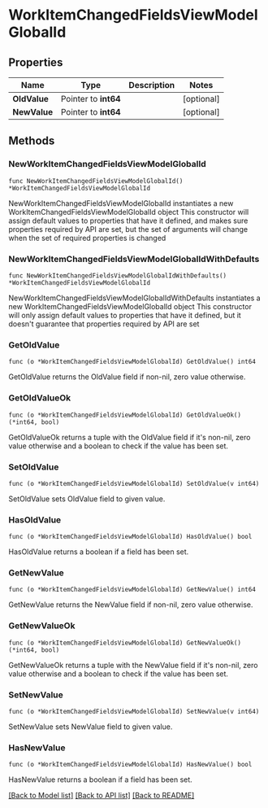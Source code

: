 # WorkItemChangedFieldsViewModelGlobalId

## Properties

Name | Type | Description | Notes
------------ | ------------- | ------------- | -------------
**OldValue** | Pointer to **int64** |  | [optional] 
**NewValue** | Pointer to **int64** |  | [optional] 

## Methods

### NewWorkItemChangedFieldsViewModelGlobalId

`func NewWorkItemChangedFieldsViewModelGlobalId() *WorkItemChangedFieldsViewModelGlobalId`

NewWorkItemChangedFieldsViewModelGlobalId instantiates a new WorkItemChangedFieldsViewModelGlobalId object
This constructor will assign default values to properties that have it defined,
and makes sure properties required by API are set, but the set of arguments
will change when the set of required properties is changed

### NewWorkItemChangedFieldsViewModelGlobalIdWithDefaults

`func NewWorkItemChangedFieldsViewModelGlobalIdWithDefaults() *WorkItemChangedFieldsViewModelGlobalId`

NewWorkItemChangedFieldsViewModelGlobalIdWithDefaults instantiates a new WorkItemChangedFieldsViewModelGlobalId object
This constructor will only assign default values to properties that have it defined,
but it doesn't guarantee that properties required by API are set

### GetOldValue

`func (o *WorkItemChangedFieldsViewModelGlobalId) GetOldValue() int64`

GetOldValue returns the OldValue field if non-nil, zero value otherwise.

### GetOldValueOk

`func (o *WorkItemChangedFieldsViewModelGlobalId) GetOldValueOk() (*int64, bool)`

GetOldValueOk returns a tuple with the OldValue field if it's non-nil, zero value otherwise
and a boolean to check if the value has been set.

### SetOldValue

`func (o *WorkItemChangedFieldsViewModelGlobalId) SetOldValue(v int64)`

SetOldValue sets OldValue field to given value.

### HasOldValue

`func (o *WorkItemChangedFieldsViewModelGlobalId) HasOldValue() bool`

HasOldValue returns a boolean if a field has been set.

### GetNewValue

`func (o *WorkItemChangedFieldsViewModelGlobalId) GetNewValue() int64`

GetNewValue returns the NewValue field if non-nil, zero value otherwise.

### GetNewValueOk

`func (o *WorkItemChangedFieldsViewModelGlobalId) GetNewValueOk() (*int64, bool)`

GetNewValueOk returns a tuple with the NewValue field if it's non-nil, zero value otherwise
and a boolean to check if the value has been set.

### SetNewValue

`func (o *WorkItemChangedFieldsViewModelGlobalId) SetNewValue(v int64)`

SetNewValue sets NewValue field to given value.

### HasNewValue

`func (o *WorkItemChangedFieldsViewModelGlobalId) HasNewValue() bool`

HasNewValue returns a boolean if a field has been set.


[[Back to Model list]](../README.md#documentation-for-models) [[Back to API list]](../README.md#documentation-for-api-endpoints) [[Back to README]](../README.md)


